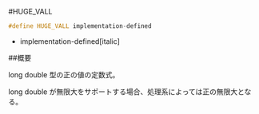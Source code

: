 #HUGE_VALL
```cpp
#define HUGE_VALL implementation-defined
```
* implementation-defined[italic]

##概要

long double 型の正の値の定数式。


long double が無限大をサポートする場合、処理系によっては正の無限大となる。

